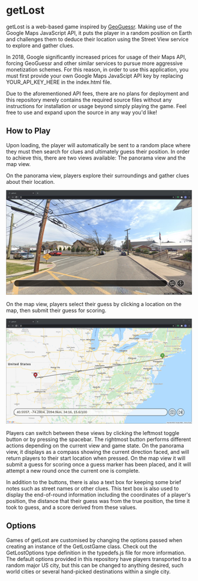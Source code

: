 # getLost

getLost is a web-based game inspired by [GeoGuessr](https://www.geoguessr.com/). Making use of the Google Maps JavaScript API, it puts the player in a random position on Earth and challenges them to deduce their location using the Street View service to explore and gather clues.

In 2018, Google significantly increased prices for usage of their Maps API, forcing GeoGuessr and other similar services to pursue more aggressive monetization schemes. For this reason, in order to use this application, you must first provide your own Google Maps JavaScipt API key by replacing YOUR_API_KEY_HERE in the index.html file.

Due to the aforementioned API fees, there are no plans for deployment and this repository merely contains the required source files without any instructions for installation or usage beyond simply playing the game. Feel free to use and expand upon the source in any way you'd like!

## How to Play

Upon loading, the player will automatically be sent to a random place where they must then search for clues and ultimately guess their position. In order to achieve this, there are two views available: The panorama view and the map view.

On the panorama view, players explore their surroundings and gather clues about their location.

![Panorama View](https://raw.githubusercontent.com/NigelReimer/images/main/getLost/Picture1.png)

On the map view, players select their guess by clicking a location on the map, then submit their guess for scoring.

![Map View](https://raw.githubusercontent.com/NigelReimer/images/main/getLost/Picture2.png)

Players can switch between these views by clicking the leftmost toggle button or by pressing the spacebar. The rightmost button performs different actions depending on the current view and game state. On the panorama view, it displays as a compass showing the current direction faced, and will return players to their start location when pressed. On the map view it will submit a guess for scoring once a guess marker has been placed, and it will attempt a new round once the current one is complete.

In addition to the buttons, there is also a text box for keeping some brief notes such as street names or other clues. This text box is also used to display the end-of-round information including the coordinates of a player's position, the distance that their guess was from the true position, the time it took to guess, and a score derived from these values.

## Options

Games of getLost are customised by changing the options passed when creating an instance of the GetLostGame class. Check out the GetLostOptions type definition in the typedefs.js file for more information. The default options provided in this repository have players transported to a random major US city, but this can be changed to anything desired, such world cities or several hand-picked destinations within a single city.
